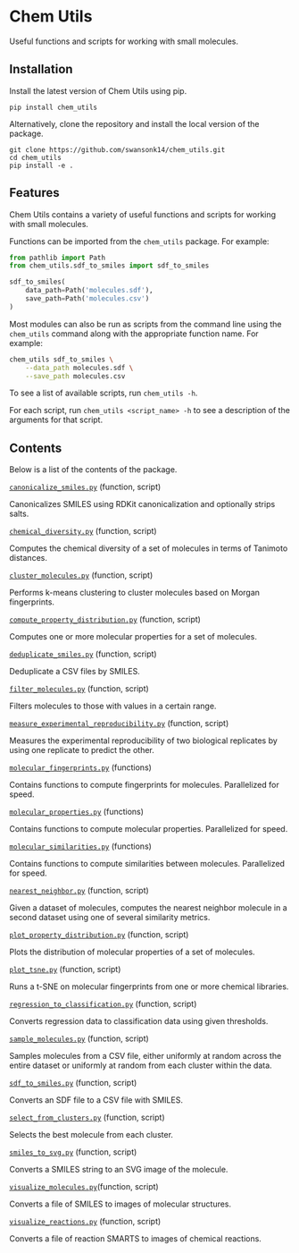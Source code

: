 # Chem Utils

Useful functions and scripts for working with small molecules.

## Installation

Install the latest version of Chem Utils using pip.
```
pip install chem_utils
```

Alternatively, clone the repository and install the local version of the package.
```
git clone https://github.com/swansonk14/chem_utils.git
cd chem_utils
pip install -e .
```


## Features

Chem Utils contains a variety of useful functions and scripts for working with small molecules.

Functions can be imported from the `chem_utils` package. For example:
```python
from pathlib import Path
from chem_utils.sdf_to_smiles import sdf_to_smiles

sdf_to_smiles(
    data_path=Path('molecules.sdf'),
    save_path=Path('molecules.csv')
)
```

Most modules can also be run as scripts from the command line using the `chem_utils` command along with the appropriate function name. For example:
```bash
chem_utils sdf_to_smiles \
    --data_path molecules.sdf \
    --save_path molecules.csv
```

To see a list of available scripts, run `chem_utils -h`.

For each script, run `chem_utils <script_name> -h` to see a description of the arguments for that script.


## Contents

Below is a list of the contents of the package.

[`canonicalize_smiles.py`](chem_utils/canonicalize_smiles.py) (function, script)

Canonicalizes SMILES using RDKit canonicalization and optionally strips salts.

[`chemical_diversity.py`](chem_utils/chemical_diversity.py) (function, script)

Computes the chemical diversity of a set of molecules in terms of Tanimoto distances.

[`cluster_molecules.py`](chem_utils/cluster_molecules.py) (function, script)

Performs k-means clustering to cluster molecules based on Morgan fingerprints.

[`compute_property_distribution.py`](chem_utils/compute_property_distribution.py) (function, script)

Computes one or more molecular properties for a set of molecules.

[`deduplicate_smiles.py`](chem_utils/deduplicate_smiles.py) (function, script)

Deduplicate a CSV files by SMILES.

[`filter_molecules.py`](chem_utils/filter_molecules.py) (function, script)

Filters molecules to those with values in a certain range.

[`measure_experimental_reproducibility.py`](chem_utils/measure_experimental_reproducibility.py) (function, script)

Measures the experimental reproducibility of two biological replicates by using one replicate to predict the other.

[`molecular_fingerprints.py`](chem_utils/molecular_fingerprints.py) (functions)

Contains functions to compute fingerprints for molecules. Parallelized for speed.

[`molecular_properties.py`](chem_utils/molecular_properties.py) (functions)

Contains functions to compute molecular properties. Parallelized for speed.

[`molecular_similarities.py`](chem_utils/molecular_similarities.py) (functions)

Contains functions to compute similarities between molecules. Parallelized for speed.

[`nearest_neighbor.py`](chem_utils/nearest_neighbor.py) (function, script)

Given a dataset of molecules, computes the nearest neighbor molecule in a second dataset using one of several similarity metrics.

[`plot_property_distribution.py`](chem_utils/plot_property_distribution.py) (function, script)

Plots the distribution of molecular properties of a set of molecules.

[`plot_tsne.py`](chem_utils/plot_tsne.py) (function, script)

Runs a t-SNE on molecular fingerprints from one or more chemical libraries.

[`regression_to_classification.py`](chem_utils/regression_to_classification.py) (function, script)

Converts regression data to classification data using given thresholds.

[`sample_molecules.py`](chem_utils/sample_molecules.py) (function, script)

Samples molecules from a CSV file, either uniformly at random across the entire dataset or uniformly at random from each cluster within the data.

[`sdf_to_smiles.py`](chem_utils/sdf_to_smiles.py) (function, script)

Converts an SDF file to a CSV file with SMILES.

[`select_from_clusters.py`](chem_utils/select_from_clusters.py) (function, script)

Selects the best molecule from each cluster.

[`smiles_to_svg.py`](chem_utils/smiles_to_svg.py) (function, script)

Converts a SMILES string to an SVG image of the molecule.

[`visualize_molecules.py`](chem_utils/visualize_molecules.py)(function, script)

Converts a file of SMILES to images of molecular structures.

[`visualize_reactions.py`](chem_utils/visualize_reactions.py) (function, script)

Converts a file of reaction SMARTS to images of chemical reactions.
